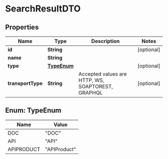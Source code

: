 

# SearchResultDTO

## Properties

Name | Type | Description | Notes
------------ | ------------- | ------------- | -------------
**id** | **String** |  |  [optional]
**name** | **String** |  | 
**type** | [**TypeEnum**](#TypeEnum) |  |  [optional]
**transportType** | **String** | Accepted values are HTTP, WS, SOAPTOREST, GRAPHQL |  [optional]



## Enum: TypeEnum

Name | Value
---- | -----
DOC | &quot;DOC&quot;
API | &quot;API&quot;
APIPRODUCT | &quot;APIProduct&quot;



